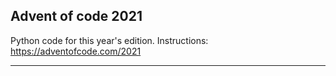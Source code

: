 ## Advent of code 2021

Python code for this year's edition. Instructions: https://adventofcode.com/2021


---
